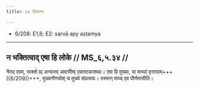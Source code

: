 ```yaml
---
title: ६७ टिप्पन्यः

---
```

- 6/208: E1,6; E2: sarvā apy aṣṭamya

____________________________________________


## न भक्तित्वाद् एषा हि लोके // MS_६,५.३४ //

नैतद् एवम्, भाक्तो ह्य् अन्यास्व् अष्टमीष्व् एकाष्टकाशब्दः। एषा हि मुख्या, या माघ्यां वृत्तायाम्+++({6/209})+++, मुख्यगौणयोश् च मुख्ये संप्रत्ययः। तस्मान् माघ्य् एव पौर्णमासीति।
